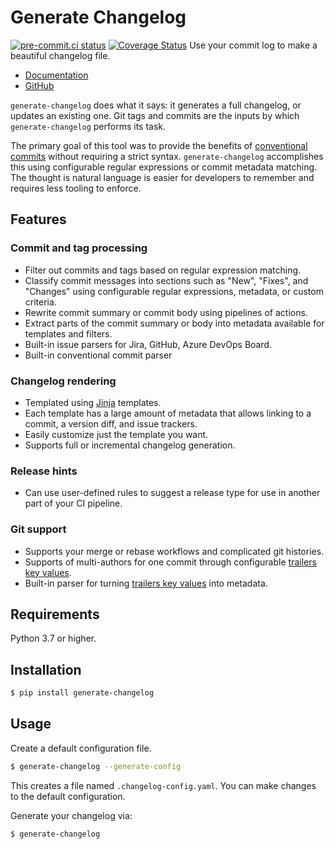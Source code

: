 # Generate Changelog

<!-- start badges -->
[![pre-commit.ci status](https://results.pre-commit.ci/badge/github/coordt/generate-changelog/master.svg)](https://results.pre-commit.ci/latest/github/coordt/generate-changelog/master)
[![Coverage Status](https://coveralls.io/repos/github/coordt/generate-changelog/badge.svg?branch=master)](https://coveralls.io/github/coordt/generate-changelog?branch=master)
Use your commit log to make a beautiful changelog file.
<!-- end badges -->

- [Documentation](https://coordt.github.io/generate-changelog/)
- [GitHub](https://github.com/coordt/generate-changelog)

`generate-changelog` does what it says: it generates a full changelog, or updates an existing one. Git tags and commits are the inputs by which `generate-changelog` performs its task.

The primary goal of this tool was to provide the benefits of [conventional commits](https://www.conventionalcommits.org/) without requiring a strict syntax. `generate-changelog` accomplishes this using configurable regular expressions or commit metadata matching. The thought is natural language is easier for developers to remember and requires less tooling to enforce.

## Features

### Commit and tag processing

- Filter out commits and tags based on regular expression matching.
- Classify commit messages into sections such as "New", "Fixes", and "Changes" using configurable regular expressions, metadata, or custom criteria.
- Rewrite commit summary or commit body using pipelines of actions.
- Extract parts of the commit summary or body into metadata available for templates and filters.
- Built-in issue parsers for Jira, GitHub, Azure DevOps Board.
- Built-in conventional commit parser

### Changelog rendering

- Templated using [Jinja](https://jinja.palletsprojects.com/en/3.0.x/) templates.
- Each template has a large amount of metadata that allows linking to a commit, a version diff, and issue trackers.
- Easily customize just the template you want.
- Supports full or incremental changelog generation.

### Release hints

- Can use user-defined rules to suggest a release type for use in another part of your CI pipeline.

### Git support

- Supports your merge or rebase workflows and complicated git histories.
- Supports of multi-authors for one commit through configurable [trailers key values](https://git.wiki.kernel.org/index.php/CommitMessageConventions).
- Built-in parser for turning [trailers key values](https://zerokspot.com/weblog/2020/10/24/git-commit-messages-with-attributes/) into metadata.

## Requirements

Python 3.7 or higher.

## Installation

```bash
$ pip install generate-changelog
```

## Usage

Create a default configuration file.

```bash
$ generate-changelog --generate-config
```

This creates a file named `.changelog-config.yaml`. You can make changes to the default configuration.

Generate your changelog via:

```bash
$ generate-changelog
```
